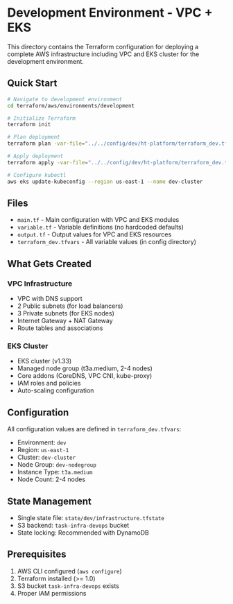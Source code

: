 # Development Environment - VPC + EKS

This directory contains the Terraform configuration for deploying a complete AWS infrastructure including VPC and EKS cluster for the development environment.

## Quick Start

```bash
# Navigate to development environment
cd terraform/aws/environments/development

# Initialize Terraform
terraform init

# Plan deployment
terraform plan -var-file="../../config/dev/ht-platform/terraform_dev.tfvars"

# Apply deployment
terraform apply -var-file="../../config/dev/ht-platform/terraform_dev.tfvars"

# Configure kubectl
aws eks update-kubeconfig --region us-east-1 --name dev-cluster
```

## Files

- `main.tf` - Main configuration with VPC and EKS modules
- `variable.tf` - Variable definitions (no hardcoded defaults)
- `output.tf` - Output values for VPC and EKS resources
- `terraform_dev.tfvars` - All variable values (in config directory)

## What Gets Created

### VPC Infrastructure
- VPC with DNS support
- 2 Public subnets (for load balancers)
- 3 Private subnets (for EKS nodes)
- Internet Gateway + NAT Gateway
- Route tables and associations

### EKS Cluster
- EKS cluster (v1.33)
- Managed node group (t3a.medium, 2-4 nodes)
- Core addons (CoreDNS, VPC CNI, kube-proxy)
- IAM roles and policies
- Auto-scaling configuration

## Configuration

All configuration values are defined in `terraform_dev.tfvars`:
- Environment: `dev`
- Region: `us-east-1`
- Cluster: `dev-cluster`
- Node Group: `dev-nodegroup`
- Instance Type: `t3a.medium`
- Node Count: 2-4 nodes

## State Management

- Single state file: `state/dev/infrastructure.tfstate`
- S3 backend: `task-infra-devops` bucket
- State locking: Recommended with DynamoDB

## Prerequisites

1. AWS CLI configured (`aws configure`)
2. Terraform installed (>= 1.0)
3. S3 bucket `task-infra-devops` exists
4. Proper IAM permissions
